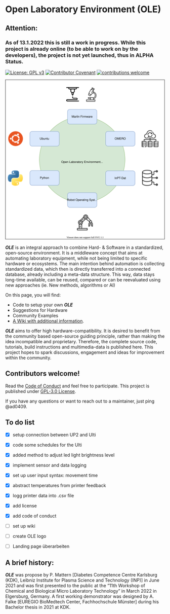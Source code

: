 # Open Laboratory Environment (OLE)

## Attention:
### As of 13.1.2022 this is still a work in progress. While this project is already online (to be able to work on by the developers), the project is not yet launched, thus in ALPHA Status.

[![License: GPL v3](https://img.shields.io/badge/License-GPLv3-blue.svg)](https://www.gnu.org/licenses/gpl-3.0) [![Contributor Covenant](https://img.shields.io/badge/Contributor%20Covenant-2.1-4baaaa.svg)](code_of_conduct.md) [![contributions welcome](https://img.shields.io/badge/contributions-welcome-brightgreen.svg?style=flat)](https://github.com/dwyl/esta/issues)


<p align="center">
  <img src="https://github.com/ad0409/open-laboratory-environment/blob/feature-branch/svg/OLE_mapping.svg" />
</p>


<b><i>OLE</i></b> is an integral approach to combine Hard- & Software in a standardized, open-source environment. It is a middleware concept that aims at automating laboratory equipment, while not being limited to specific hardware or ecosystems. The main intention behind automation is collecting standardized data, which then is directly transferred into a connected database, already including a meta-data structure. This way, data stays long-time available, can be reused, compared or can be reevaluated using new approaches (ie. New methods, algorithms or AI)

On this page, you will find:
-	Code to setup your own <b><i>OLE</i></b>
-	Suggestions for Hardware
-	Community Examples
-	[A Wiki with additional information](https://github.com/ad0409/open-laboratory-environment/wiki).

<b><i>OLE</i></b> aims to offer high hardware-compatibility. It is desired to benefit from the community based open-source guiding principle, rather than making the idea incompatible and proprietary. Therefore, the complete source code, tutorials, build instructions and multimedia-data is published here. This project hopes to spark discussions, engagement and ideas for improvement within the community.

## Contributors welcome!

Read the [Code of Conduct](https://github.com/ad0409/open-laboratory-environment/blob/main/CODE_OF_CONDUCT.md) and feel free to participate. This project is published under [GPL-3.0 License](https://github.com/ad0409/open-laboratory-environment/blob/main/LICENSE).

If you have any questions or want to reach out to a maintainer, just ping @ad0409.


## To do list
- [x] setup connection between UP2 and Ulti
- [x] code some schedules for the Ulti
- [x] added method to adjust led light brightness level
- [x] implement sensor and data logging
- [x] set up user input syntax: movement time
- [x] abstract temperatures from printer feedback
- [x] logg printer data into .csv file
- [x] add license
- [x] add code of conduct
- [ ] set up wiki
- [ ] create OLE logo
- [ ] Landing page überarbeiten


## A brief history:
<b><i>OLE</i></b> was propose by P. Mattern [Diabetes Competence Centre Karlsburg (KDK), Leibniz Institute for Plasma Science and Technology (INP)] in June 2021 and was first presented to the public at the “11th Workshop of Chemical and Biological Micro Laboratory Technology” in March 2022 in Elgersburg, Germany. A first working demonstrator was designed by A. Falke [EUREGIO BioMedtech Center, Fachhochschule Münster] during his Bachelor thesis in 2021 at KDK.
